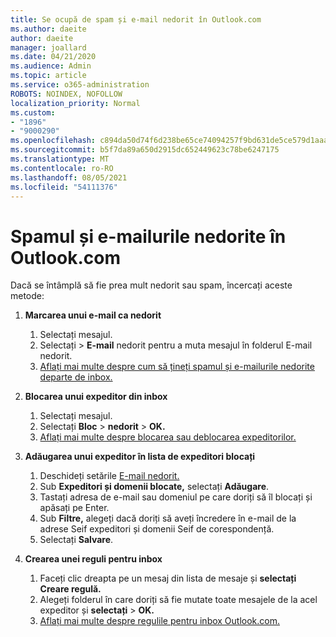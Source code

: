 ```yaml
---
title: Se ocupă de spam și e-mail nedorit în Outlook.com
ms.author: daeite
author: daeite
manager: joallard
ms.date: 04/21/2020
ms.audience: Admin
ms.topic: article
ms.service: o365-administration
ROBOTS: NOINDEX, NOFOLLOW
localization_priority: Normal
ms.custom:
- "1896"
- "9000290"
ms.openlocfilehash: c894da50d74f6d238be65ce74094257f9bd631de5ce579d1aaa511292c2523e6
ms.sourcegitcommit: b5f7da89a650d2915dc652449623c78be6247175
ms.translationtype: MT
ms.contentlocale: ro-RO
ms.lasthandoff: 08/05/2021
ms.locfileid: "54111376"
---
```

# <a name="spam-and-junk-email-in-outlookcom"></a>Spamul și e-mailurile nedorite în Outlook.com

Dacă se întâmplă să fie prea mult nedorit sau spam, încercați aceste metode:

1. **Marcarea unui e-mail ca nedorit**
    1. Selectați mesajul.
    1. Selectați   >  **E-mail** nedorit pentru a muta mesajul în folderul E-mail nedorit.
    1. [Aflați mai multe despre cum să țineți spamul și e-mailurile nedorite departe de inbox.](https://support.office.com/article/a3ece97b-82f8-4a5e-9ac3-e92fa6427ae4?wt.mc_id=Office_Outlook_com_Alchemy)

1. **Blocarea unui expeditor din inbox**
    1. Selectați mesajul.
    1. Selectați **Bloc**  >  **nedorit**  >  **OK.**
    1. [Aflați mai multe despre blocarea sau deblocarea expeditorilor.](https://support.office.com/article/afba1c94-77bb-4f50-8b85-057cf52f4d5e?wt.mc_id=Office_Outlook_com_Alchemy)

1. **Adăugarea unui expeditor în lista de expeditori blocați**
    1. Deschideți setările [E-mail nedorit.](https://outlook.live.com/mail/options/mail/junkEmail/blockedSendersAndDomainsV2)
    1. Sub **Expeditori și domenii blocate,** selectați **Adăugare**.
    1. Tastați adresa de e-mail sau domeniul pe care doriți să îl blocați și apăsați pe Enter.
    1. Sub **Filtre,** alegeți dacă doriți să aveți încredere în e-mail de la adrese Seif expeditori și domenii Seif de corespondență.
    1. Selectați **Salvare**.

1. **Crearea unei reguli pentru inbox**
    1. Faceți clic dreapta pe un mesaj din lista de mesaje și **selectați Creare regulă.**
    1. Alegeți folderul în care doriți să fie mutate toate mesajele de la acel expeditor și **selectați**  >  **OK.**
    1. [Aflați mai multe despre regulile pentru inbox Outlook.com.](https://support.office.com/article/4b094371-a5d7-49bd-8b1b-4e4896a7cc5d?wt.mc_id=Office_Outlook_com_Alchemy)
